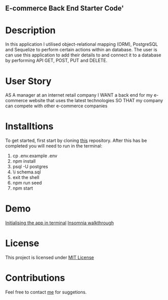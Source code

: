 ## E-commerce Back End Starter Code'

# Description
In this application I utilised object-relational mapping (ORM), PostgreSQL and Sequelize to perform certain actions within an database. The user is can use this application to add their details to and connect it to a database by performing API GET, POST, PUT and DELETE.

# User Story
AS A manager at an internet retail company
I WANT a back end for my e-commerce website that uses the latest technologies
SO THAT my company can compete with other e-commerce companies

# Installtions
To get started, first start by cloning <a href="https://github.com/coding-boot-camp/bookish-sniffle">this</a> repository. After this has be completed you will need to run in the terminal:
<ol>
<li>cp .env.example .env</li>
<li>npm install</li>
<li>psql -U postgres</li>
<li>\i schema.sql</li>
<li>exit the shell</li>
<li>npm run seed</li>
<li>npm start</li>
</ol>

# Demo
<a href="https://drive.google.com/file/d/1sks3nvW1UJdbe26g6UPizWMgBPIN_YSO/view">Initialising the app in terminal</a>
<a href="https://drive.google.com/file/d/1Ql4qBcYFfP6Dvrlemjh_QeMAbjRJb0o_/view">Insomnia walkthrough</a>

# License
This project is licensed under <a href="#">MIT License</a>

# Contributions
Feel free to contact <a href="philliplamm07@gmail.com">me</a> for suggetions.
